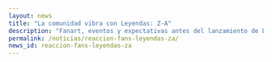 ```yaml
---
layout: news
title: "La comunidad vibra con Leyendas: Z-A"
description: "Fanart, eventos y expectativas antes del lanzamiento de Leyendas Pokémon: Z-A."
permalink: /noticias/reaccion-fans-leyendas-za/
news_id: reaccion-fans-leyendas-za
---
```

